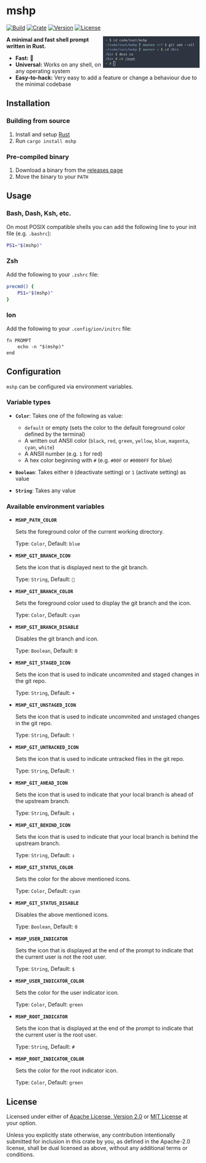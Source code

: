 # mshp

[![Build](https://img.shields.io/github/workflow/status/yuqio/mshp/CI)](https://github.com/yuqio/mshp/actions)
[![Crate](https://img.shields.io/crates/v/mshp)](https://crates.io/crates/mshp)
[![Version](https://img.shields.io/github/v/release/yuqio/mshp?color=orange)](https://github.com/yuqio/mshp/releases)
[![License](https://img.shields.io/crates/l/mshp?color=yellow)](https://github.com/yuqio/mshp#license)

<img width="50%" align="right" src="screenshot.png" />

**A minimal and fast shell prompt written in Rust.**

- **Fast:** 🚀
- **Universal:** Works on any shell, on any operating system
- **Easy-to-hack:** Very easy to add a feature or change a behaviour due to the minimal codebase

## Installation

### Building from source

1. Install and setup [Rust](https://www.rust-lang.org)
2. Run `cargo install mshp`

### Pre-compiled binary

1. Download a binary from the [releases page](https://github.com/yuqio/mshp/releases)
2. Move the binary to your `PATH`

## Usage

### Bash, Dash, Ksh, etc.

On most POSIX compatible shells you can add the following line to your init file (e.g. `.bashrc`):

```sh
PS1="$(mshp)"
```

### Zsh

Add the following to your `.zshrc` file:

```zsh
precmd() {
    PS1="$(mshp)"
}
```

### Ion

Add the following to your `.config/ion/initrc` file:

```ion
fn PROMPT
    echo -n "$(mshp)"
end
```

## Configuration

`mshp` can be configured via environment variables.

### Variable types

- **`Color`**: Takes one of the following as value:

    - `default` or empty (sets the color to the default foreground color defined by the terminal)
    - A written out ANSII color (`black`, `red`, `green`, `yellow`, `blue`, `magenta`, `cyan`, `white`)
    - A ANSII number (e.g. `1` for red)
    - A hex color beginning with `#` (e.g. `#00F` or `#0000FF` for blue)

- **`Boolean`**: Takes either `0` (deactivate setting) or `1` (activate setting) as value

- **`String`**: Takes any value

### Available environment variables

- **`MSHP_PATH_COLOR`**

    Sets the foreground color of the current working directory.

    Type: `Color`, Default: `blue`

- **`MSHP_GIT_BRANCH_ICON`**

    Sets the icon that is displayed next to the git branch.

    Type: `String`, Default: ``

- **`MSHP_GIT_BRANCH_COLOR`**

    Sets the foreground color used to display the git branch and the icon.

    Type: `Color`, Default: `cyan`

- **`MSHP_GIT_BRANCH_DISABLE`**

    Disables the git branch and icon.

    Type: `Boolean`, Default: `0`

- **`MSHP_GIT_STAGED_ICON`**

    Sets the icon that is used to indicate uncommited and staged changes in the git repo.

    Type: `String`, Default: `+`

- **`MSHP_GIT_UNSTAGED_ICON`**

    Sets the icon that is used to indicate uncommited and unstaged changes in the git repo.

    Type: `String`, Default: `!`

- **`MSHP_GIT_UNTRACKED_ICON`**

    Sets the icon that is used to indicate untracked files in the git repo.

    Type: `String`, Default: `!`

- **`MSHP_GIT_AHEAD_ICON`**

    Sets the icon that is used to indicate that your local branch is ahead of the upstream branch.

    Type: `String`, Default: `↥`

- **`MSHP_GIT_BEHIND_ICON`**

    Sets the icon that is used to indicate that your local branch is behind the upstream branch.

    Type: `String`, Default: `↧`

- **`MSHP_GIT_STATUS_COLOR`**

    Sets the color for the above mentioned icons.

    Type: `Color`, Default: `cyan`

- **`MSHP_GIT_STATUS_DISABLE`**

    Disables the above mentioned icons.

    Type: `Boolean`, Default: `0`

- **`MSHP_USER_INDICATOR`**

    Sets the icon that is displayed at the end of the prompt to indicate that the current user is
    not the root user.

    Type: `String`, Default: `$`

- **`MSHP_USER_INDICATOR_COLOR`**

    Sets the color for the user indicator icon.

    Type: `Color`, Default: `green`

- **`MSHP_ROOT_INDICATOR`**

    Sets the icon that is displayed at the end of the prompt to indicate that the current user is
    the root user.

    Type: `String`, Default: `#`

- **`MSHP_ROOT_INDICATOR_COLOR`**

    Sets the color for the root indicator icon.

    Type: `Color`, Default: `green`

## License

Licensed under either of [Apache License, Version 2.0] or [MIT License] at your
option.

[Apache License, Version 2.0]: https://github.com/yuqio/parg/blob/master/LICENSE-APACHE
[MIT License]: https://github.com/yuqio/parg/blob/master/LICENSE-MIT

Unless you explicitly state otherwise, any contribution intentionally submitted
for inclusion in this crate by you, as defined in the Apache-2.0 license, shall
be dual licensed as above, without any additional terms or conditions.
